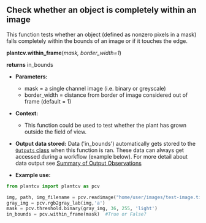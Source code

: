 ## Check whether an object is completely within an image

This function tests whether an object (defined as nonzero pixels in a mask) falls completely within the bounds of an 
image or if it touches the edge.

**plantcv.within_frame**(*mask, border_width=1*)

**returns** in_bounds

- **Parameters:**
    - mask = a single channel image (i.e. binary or greyscale)
    - border_width = distance from border of image considered out of frame (default = 1)

- **Context:**
    - This function could be used to test whether the plant has grown outside the field of view.
- **Output data stored:** Data ('in_bounds') automatically gets stored to the [`Outputs` class](outputs.md) when this function is ran. 
    These data can always get accessed during a workflow (example below). For more detail about data output see 
    [Summary of Output Observations](output_measurements.md#summary-of-output-observations)

- **Example use:**

```python
from plantcv import plantcv as pcv      

img, path, img_filename = pcv.readimage("home/user/images/test-image.tif")
gray_img = pcv.rgb2gray_lab(img,'a')
mask = pcv.threshold.binary(gray_img, 36, 255, 'light')
in_bounds = pcv.within_frame(mask)  #True or False?

```
